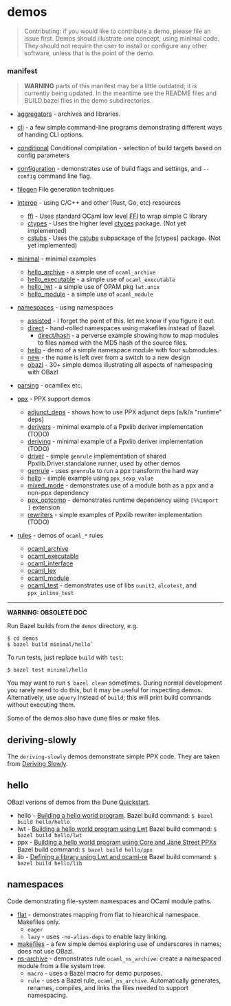 # demos

>    Contributing: if you would like to contribute a demo, please file an
>    issue first. Demos should illustrate one concept, using minimal code.
>    They should not require the user to install or configure any other
>    software, unless that is the point of the demo.

### manifest

> **WARNING** parts of this manifest may be a little outdated; it is currently being updated. In the meantime see the README files and BUILD.bazel files in the demo subdirectories.

* [aggregators](aggregators/readme.md) - archives and libraries.

* [cli](cli/README.md) - a few simple command-line programs
  demonstrating different ways of handing CLI options.

* [conditional](conditional) Conditional compilation - selection of build targets based on config parameters

* [configuration](configuration/readme.md) - demonstrates use of build
  flags and settings, and `--config` command line flag.

* [filegen](filegen) File generation techniques

* [interop](interop/README.md) - using C/C++ and other (Rust, Go, etc) resources
  * [ffi](interop/ffi) - Uses standard OCaml low level [FFI](https://caml.inria.fr/pub/docs/manual-ocaml/intfc.html) to wrap simple C library
  * [ctypes](interop/ctypes) - Uses the higher level [ctypes](https://github.com/ocamllabs/ocaml-ctypes) package. (Not yet implemented)
  * [cstubs](interop/cstubs) - Uses the [cstubs](http://simonjbeaumont.com/posts/ocaml-ctypes) subpackage of the [ctypes] package. (Not yet implemented)

* [minimal](minimal) - minimal examples
  * [hello_archive](minimal/hello_archive) - a simple use of `ocaml_archive`
  * [hello_executable](minimal/hello_executable) - a simple use of `ocaml_executable`
  * [hello_lwt](minimal/hello_lwt) - a simple use of OPAM pkg `lwt.unix`
  * [hello_module](minimal/hello_module) - a simple use of `ocaml_module`

* [namespaces](namespaces) - using namespaces
  * [assisted](namespaces/assisted) - I forget the point of this. let me know if you figure it out.
  * [direct](namespaces/direct) - hand-rolled namespaces using makefiles instead of Bazel.
    * [direct/hash](namespaces/direct/hash) - a perverse example showing how to map modules to files named with the MD5 hash of the source files.
  * [hello](namespaces/hello) - demo of a simple namespace module with four submodules.
  * [new](namespaces/new) - the name is left over from a switch to a new design
  * [obazl](namespaces/obazl) - 30+ simple demos illustrating all aspects of namespacing with OBazl

* [parsing](parsing) - ocamllex etc.

* [ppx](ppx) - PPX support demos
  * [adjunct_deps](ppx/adjunct_deps) - shows how to use PPX adjunct deps (a/k/a "runtime" deps)
  * [derivers](ppx/derivers) - minimal example of a Ppxlib deriver implementation (TODO)
  * [deriving](ppx/deriving) - minimal example of a Ppxlib deriver implementation (TODO)
  * [driver](ppx/driver) - simple `genrule` implementation of shared Ppxlib.Driver.standalone runner, used by other demos
  * [genrule](ppx/genrule) - uses `gnenrule` to run a ppx transform the hard way
  * [hello](ppx/hello) - simple example using `ppx_sexp_value`
  * [mixed_mode](ppx/mixed_mode) - demonstrates use of a module both as a ppx and a non-ppx dependency
  * [ppx_optcomp](ppx/ppx_optcomp) - demonstrates runtime dependency using `[%%import ]` extension
  * [rewriters](ppx/rewriters) - simple examples of Ppxlib rewriter implementation (TODO)

* [rules](rules) - demos of `ocaml_*` rules
  * [ocaml_archive](rules/ocaml_archive)
  * [ocaml_executable](rules/ocaml_executable)
  * [ocaml_interface](rules/ocaml_interface)
  * [ocaml_lex](rules/ocaml_lex)
  * [ocaml_module](rules/ocaml_module)
  * [ocaml_test](rules/ocaml_test) - demonstrates use of libs `ounit2`, `alcotest`, and `ppx_inline_test`

----

**WARNING: OBSOLETE DOC**

Run Bazel builds from the `demos` directory, e.g.

```
$ cd demos
$ bazel build minimal/hello`
```

To run tests, just replace `build` with `test`:

`$ bazel test minimal/hello`

You may want to run `$ bazel clean` sometimes. During normal
development you rarely need to do this, but it may be useful for
inspecting demos. Alternatively, use `aquery` instead of `build`; this
will print build commands without executing them.

Some of the demos also have dune files or make files.

## deriving-slowly

The `deriving-slowly` demos demonstrate simple PPX code. They are
taken from [Deriving
Slowly](http://rgrinberg.com/posts/deriving-slowly/).

## hello

OBazl verions of demos from the Dune
[Quickstart](https://dune.readthedocs.io/en/stable/quick-start.html).

* hello - [Building a hello world program](https://dune.readthedocs.io/en/stable/quick-start.htmlbuilding-a-hello-world-program).  Bazel build command:  `$ bazel build hello/hello`
* lwt - [Building a hello world program using Lwt](https://dune.readthedocs.io/en/stable/quick-start.htmlbuilding-a-hello-world-program-using-lwt)  Bazel build command:  `$ bazel build hello/lwt`
* ppx - [Building a hello world program using Core and Jane Street PPXs](https://dune.readthedocs.io/en/stable/quick-start.htmlbuilding-a-hello-world-program-using-core-and-jane-street-ppxs)  Bazel build command:  `$ bazel build hello/ppx`
* lib - [Defining a library using Lwt and ocaml-re](https://dune.readthedocs.io/en/stable/quick-start.html#defining-a-library-using-lwt-and-ocaml-re)  Bazel build command:  `$ bazel build hello/lib`

## namespaces

Code demonstrating file-system namespaces and OCaml module paths.

* [flat](namespaces/flat) - demonstrates mapping from flat to hiearchical namespace.  Makefiles only.
  * `eager`
  * `lazy` - uses `-no-alias-deps` to enable lazy linking.
* [makefiles](namespaces/makefiles) - a few simple demos exploring use of underscores in names; does not use OBazl.
* [ns-archive](namespaces/ns-archive) - demonstrates rule `ocaml_ns_archive`: create a namespaced module from a file system tree.
  * `macro` - uses a Bazel macro for demo purposes.
  * `rule` - uses a Bazel rule, `ocaml_ns_archive`.  Automatically
    generates, renames, compiles, and links the files needed to support namespacing.
